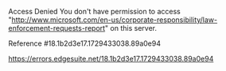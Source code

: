 Access Denied
You don't have permission to access "http://www.microsoft.com/en-us/corporate-responsibility/law-enforcement-requests-report" on this server.

Reference #18.1b2d3e17.1729433038.89a0e94

https://errors.edgesuite.net/18.1b2d3e17.1729433038.89a0e94